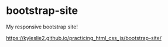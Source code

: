 # bootstrap-site

My responsive bootstrap site! 

https://kyleslie2.github.io/practicing_html_css_js/bootstrap-site/
